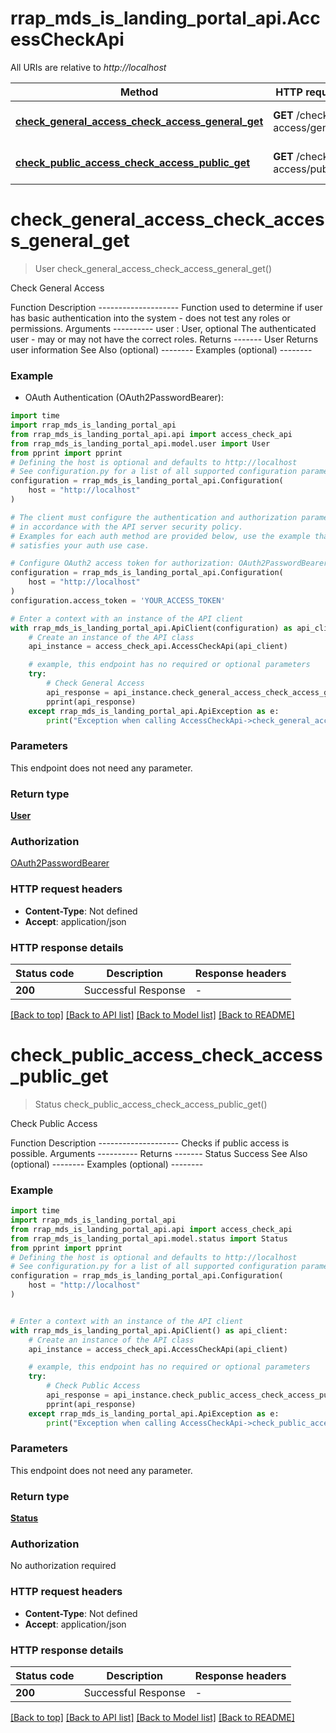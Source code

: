# rrap_mds_is_landing_portal_api.AccessCheckApi

All URIs are relative to *http://localhost*

Method | HTTP request | Description
------------- | ------------- | -------------
[**check_general_access_check_access_general_get**](AccessCheckApi.md#check_general_access_check_access_general_get) | **GET** /check-access/general | Check General Access
[**check_public_access_check_access_public_get**](AccessCheckApi.md#check_public_access_check_access_public_get) | **GET** /check-access/public | Check Public Access


# **check_general_access_check_access_general_get**
> User check_general_access_check_access_general_get()

Check General Access

Function Description --------------------  Function used to determine if user has basic authentication into the system - does not test any roles or permissions.      Arguments ---------- user : User, optional     The authenticated user - may or may not have the correct roles.   Returns ------- User     Returns user information    See Also (optional) --------  Examples (optional) --------

### Example

* OAuth Authentication (OAuth2PasswordBearer):

```python
import time
import rrap_mds_is_landing_portal_api
from rrap_mds_is_landing_portal_api.api import access_check_api
from rrap_mds_is_landing_portal_api.model.user import User
from pprint import pprint
# Defining the host is optional and defaults to http://localhost
# See configuration.py for a list of all supported configuration parameters.
configuration = rrap_mds_is_landing_portal_api.Configuration(
    host = "http://localhost"
)

# The client must configure the authentication and authorization parameters
# in accordance with the API server security policy.
# Examples for each auth method are provided below, use the example that
# satisfies your auth use case.

# Configure OAuth2 access token for authorization: OAuth2PasswordBearer
configuration = rrap_mds_is_landing_portal_api.Configuration(
    host = "http://localhost"
)
configuration.access_token = 'YOUR_ACCESS_TOKEN'

# Enter a context with an instance of the API client
with rrap_mds_is_landing_portal_api.ApiClient(configuration) as api_client:
    # Create an instance of the API class
    api_instance = access_check_api.AccessCheckApi(api_client)

    # example, this endpoint has no required or optional parameters
    try:
        # Check General Access
        api_response = api_instance.check_general_access_check_access_general_get()
        pprint(api_response)
    except rrap_mds_is_landing_portal_api.ApiException as e:
        print("Exception when calling AccessCheckApi->check_general_access_check_access_general_get: %s\n" % e)
```


### Parameters
This endpoint does not need any parameter.

### Return type

[**User**](User.md)

### Authorization

[OAuth2PasswordBearer](../README.md#OAuth2PasswordBearer)

### HTTP request headers

 - **Content-Type**: Not defined
 - **Accept**: application/json


### HTTP response details

| Status code | Description | Response headers |
|-------------|-------------|------------------|
**200** | Successful Response |  -  |

[[Back to top]](#) [[Back to API list]](../README.md#documentation-for-api-endpoints) [[Back to Model list]](../README.md#documentation-for-models) [[Back to README]](../README.md)

# **check_public_access_check_access_public_get**
> Status check_public_access_check_access_public_get()

Check Public Access

Function Description --------------------  Checks if public access is possible.   Arguments ----------  Returns ------- Status     Success    See Also (optional) --------  Examples (optional) --------

### Example


```python
import time
import rrap_mds_is_landing_portal_api
from rrap_mds_is_landing_portal_api.api import access_check_api
from rrap_mds_is_landing_portal_api.model.status import Status
from pprint import pprint
# Defining the host is optional and defaults to http://localhost
# See configuration.py for a list of all supported configuration parameters.
configuration = rrap_mds_is_landing_portal_api.Configuration(
    host = "http://localhost"
)


# Enter a context with an instance of the API client
with rrap_mds_is_landing_portal_api.ApiClient() as api_client:
    # Create an instance of the API class
    api_instance = access_check_api.AccessCheckApi(api_client)

    # example, this endpoint has no required or optional parameters
    try:
        # Check Public Access
        api_response = api_instance.check_public_access_check_access_public_get()
        pprint(api_response)
    except rrap_mds_is_landing_portal_api.ApiException as e:
        print("Exception when calling AccessCheckApi->check_public_access_check_access_public_get: %s\n" % e)
```


### Parameters
This endpoint does not need any parameter.

### Return type

[**Status**](Status.md)

### Authorization

No authorization required

### HTTP request headers

 - **Content-Type**: Not defined
 - **Accept**: application/json


### HTTP response details

| Status code | Description | Response headers |
|-------------|-------------|------------------|
**200** | Successful Response |  -  |

[[Back to top]](#) [[Back to API list]](../README.md#documentation-for-api-endpoints) [[Back to Model list]](../README.md#documentation-for-models) [[Back to README]](../README.md)

